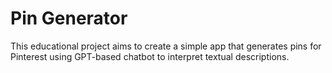 # Pin Generator

This educational project aims to create a simple app that generates pins for Pinterest using GPT-based chatbot to interpret textual descriptions.
